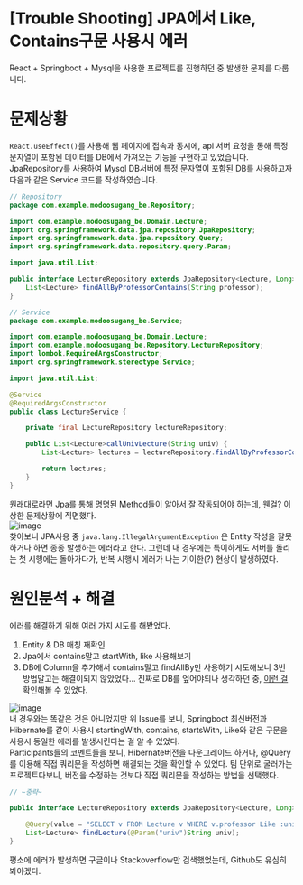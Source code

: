 # [Trouble Shooting] JPA에서 Like, Contains구문 사용시 에러

React + Springboot + Mysql을 사용한 프로젝트를 진행하던 중 발생한 문제를 다룹니다.
<!--more-->
# 문제상황 
```React.useEffect()```를 사용해 웹 페이지에 접속과 동시에, api 서버 요청을 통해 특정 문자열이 포함된 데이터를 DB에서 가져오는 기능을 구현하고 있었습니다.  JpaRepository를 사용하여 Mysql DB서버에 특정 문자열이 포함된 DB를 사용하고자 다음과 같은 Service 코드를 작성하였습니다.   
```java
// Repository
package com.example.modoosugang_be.Repository;

import com.example.modoosugang_be.Domain.Lecture;
import org.springframework.data.jpa.repository.JpaRepository;
import org.springframework.data.jpa.repository.Query;
import org.springframework.data.repository.query.Param;

import java.util.List;

public interface LectureRepository extends JpaRepository<Lecture, Long> {
    List<Lecture> findAllByProfessorContains(String professor);
}
```
```java
// Service
package com.example.modoosugang_be.Service;

import com.example.modoosugang_be.Domain.Lecture;
import com.example.modoosugang_be.Repository.LectureRepository;
import lombok.RequiredArgsConstructor;
import org.springframework.stereotype.Service;

import java.util.List;

@Service
@RequiredArgsConstructor
public class LectureService {

    private final LectureRepository lectureRepository;

    public List<Lecture>callUnivLecture(String univ) {
        List<Lecture> lectures = lectureRepository.findAllByProfessorContains(univ);

        return lectures;
    }
}

```
원래대로라면 Jpa를 통해 명명된 Method들이 알아서 잘 작동되어야 하는데, 웬걸? 이상한 문제상황에 직면했다.  
![image](https://user-images.githubusercontent.com/82520143/163941583-2e3bfe6c-dc12-4d97-ab25-c16f143d05f8.png)  
찾아보니 JPA사용 중 ```java.lang.IllegalArgumentException``` 은 Entity 작성을 잘못하거나 하면 종종 발생하는 에러라고 한다.  그런데 내 경우에는 특이하게도 서버를 돌리는 첫 시행에는 돌아가다가, 반복 시행시 에러가 나는 기이한(?) 현상이 발생하였다.   
 

# 원인분석 + 해결
에러를 해결하기 위해 여러 가지 시도를 해봤었다.
1. Entity & DB 매칭 재확인
2. Jpa에서 contains말고 startWith, like 사용해보기
3. DB에 Column을 추가해서 contains말고 findAllBy만 사용하기
시도해보니 3번 방법말고는 해결이되지 않았었다... 진짜로 DB를 엎어야되나 생각하던 중, [이런 걸](https://github.com/spring-projects/spring-data-jpa/issues/2472) 확인해볼 수 있었다.   

![image](https://user-images.githubusercontent.com/82520143/163948201-ea81a8f4-f26a-4929-b325-690aec9a4f53.png)  
내 경우와는 똑같은 것은 아니었지만 위 Issue를 보니, Springboot 최신버전과 Hibernate를 같이 사용시 startingWith, contains, startsWith, Like와 같은 구문을 사용시 동일한 에러를 발생시킨다는 걸 알 수 있었다.  
Participants들의 코멘트들을 보니, Hibernate버전을 다운그레이드 하거나, @Query를 이용해 직접 쿼리문을 작성하면 해결되는 것을 확인할 수 있었다.  팀 단위로 굴러가는 프로젝트다보니, 버전을 수정하는 것보다 직접 쿼리문을 작성하는 방법을 선택했다.
```java
// ~중략~

public interface LectureRepository extends JpaRepository<Lecture, Long> {

    @Query(value = "SELECT v FROM Lecture v WHERE v.professor Like :univ%")
    List<Lecture> findLecture(@Param("univ")String univ);
}
```
평소에 에러가 발생하면 구글이나 Stackoverflow만 검색했었는데, Github도 유심히 봐야겠다.
